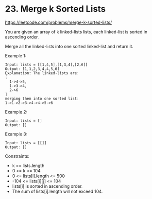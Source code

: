# 23. Merge k Sorted Lists

https://leetcode.com/problems/merge-k-sorted-lists/

You are given an array of k linked-lists lists, each linked-list is sorted in ascending order.

Merge all the linked-lists into one sorted linked-list and return it.

Example 1:

```
Input: lists = [[1,4,5],[1,3,4],[2,6]]
Output: [1,1,2,3,4,4,5,6]
Explanation: The linked-lists are:
[
  1->4->5,
  1->3->4,
  2->6
]
merging them into one sorted list:
1->1->2->3->4->4->5->6
```

Example 2:

```
Input: lists = []
Output: []
```

Example 3:

```
Input: lists = [[]]
Output: []
```

Constraints:

- k == lists.length
- 0 <= k <= 104
- 0 <= lists[i].length <= 500
- -104 <= lists[i][j] <= 104
- lists[i] is sorted in ascending order.
- The sum of lists[i].length will not exceed 104.
